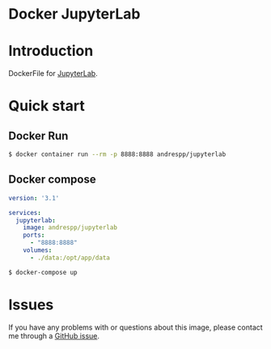 Docker JupyterLab
=================

# Introduction

DockerFile for [JupyterLab](https://jupyterlab.readthedocs.io/en/stable/).

# Quick start

## Docker Run

```bash
$ docker container run --rm -p 8888:8888 andrespp/jupyterlab
```

## Docker compose

```yaml
version: '3.1'

services:
  jupyterlab:
    image: andrespp/jupyterlab
    ports:
      - "8888:8888"
    volumes:
      - ./data:/opt/app/data
```

```bash
$ docker-compose up
```

# Issues

If you have any problems with or questions about this image, please contact me
through a [GitHub issue](https://github.com/andrespp/docker-jupyterlab/issues).

